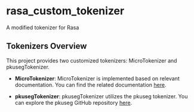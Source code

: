 # rasa_custom_tokenizer
A modified tokenizer for Rasa

## Tokenizers Overview

This project provides two customized tokenizers: MicroTokenizer and pkusegTokenizer.

- **MicroTokenizer**: MicroTokenizer is implemented based on relevant documentation. You can find the related documentation [here](https://github.com/howl-anderson/MicroTokenizer).

- **pkusegTokenizer**: pkusegTokenizer utilizes the pkuseg tokenizer. You can explore the pkuseg GitHub repository [here](https://github.com/lancopku/pkuseg-python).

